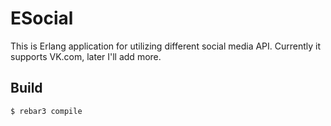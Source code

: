 ESocial
=====

This is Erlang application for utilizing different social media API. Currently it supports VK.com, later I'll add more.

Build
-----

    $ rebar3 compile
